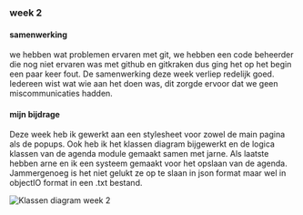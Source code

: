 ### week 2

#### samenwerking

we hebben wat problemen ervaren met git, we hebben een code beheerder
die nog niet ervaren was met github en gitkraken dus ging het op het
begin een paar keer fout. De samenwerking deze week verliep redelijk
goed. Iedereen wist wat wie aan het doen was, dit zorgde ervoor dat we
geen miscommunicaties hadden.

#### mijn bijdrage

Deze week heb ik gewerkt aan een stylesheet voor zowel de main pagina
als de popups. Ook heb ik het klassen diagram bijgewerkt en de logica
klassen van de agenda module gemaakt samen met jarne. Als laatste hebben
arne en ik een systeem gemaakt voor het opslaan van de agenda.
Jammergenoeg is het niet gelukt ze op te slaan in json format maar wel
in objectIO format in een .txt bestand.

![Klassen diagram week 2](../Resources/klassenDiagram_week2.png "Klassen
diagram week 2")